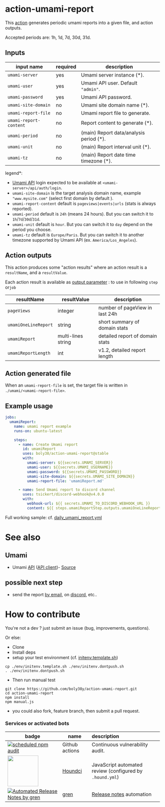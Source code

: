 # action-umami-report

This [action](./action.yml) generates periodic umami reports into a given file, and action outputs.

Accepted periods are: 1h, 1d, 7d, 30d, 31d.

## Inputs

| input name             | required | description                        |
|------------------------|----------|------------------------------------|
| `umami-server`         | yes      | Umami server instance (*).         |
| `umami-user`           | yes      | Umami API user. Default `"admin"`. | 
| `umami-password`       | yes      | Umami API password.                | 
| `umami-site-domain`    | no       | Umami site domain name (*).        | 
| `umami-report-file`    | no       | Umami report file to generate.     | 
| `umami-report-content` | no       | Report content to generate (*).    | 
| `umami-period`         | no       | (main) Report data/analysis period (*).   | 
| `umami-unit`           | no       | (main) Report interval unit (*).          | 
| `umami-tz`             | no       | (main) Report date time timezone (*).     | 

legend*:
- [Umami API](https://umami.is/docs/api) login expected to be available at `<umami-server>/api/auth/login`.
- `umami-site-domain` is the target analysis domain name, example `"www.mysite.com"` (select first domain by default ).
- `umami-report-content` default is `pageviews|events|urls` (stats is always reported).
- `umami-period` default is `24h` (means 24 hours). But you can switch it to `1h`/`7d`/`30d`/`31d`.
- `umami-unit` default is `hour`. But you can switch it to `day` depend on the period you choose.
- `umami-tz` default is `Europe/Paris`. But you can switch it to another timezone supported by Umami API (ex. `America/Los_Angeles`).

## Action outputs

This action produces some "action results" where an action result is a `resultName`, and a `resultValue`.

Each action result is available as [output parameter](https://docs.github.com/en/actions/using-workflows/workflow-commands-for-github-actions#setting-an-output-parameter) : to use in following `step` or`job`

| resultName           | resultValue        | description                     |
|----------------------|--------------------|---------------------------------|
| `pageViews`          | integer            | number of pageView in last 24h  |
| `umamiOneLineReport` | string             | short summary of domain stats   | 
| `umamiReport`        | multi-lines string | detailed report of domain stats | 
| `umamiReportLength`  | int                | v1.2, detailed report length    | 

## Action generated file

When an `umami-report-file` is set, the target file is written in `./umami/<umami-report-file>`.

## Example usage

```yaml
jobs:
  umamiReport:
    name: umami report example
    runs-on: ubuntu-latest

    steps:
      - name: Create Umami report
        id: umamiReport
        uses: boly38/action-umami-report@stable
        with:
          umami-server: ${{secrets.UMAMI_SERVER}}
          umami-user: ${{secrets.UMAMI_USERNAME}}
          umami-password: ${{secrets.UMAMI_PASSWORD}}
          umami-site-domain: ${{secrets.UMAMI_SITE_DOMAIN}}
          umami-report-file: 'umamiReport.md'

      - name: Send Umami report to discord channel
        uses: tsickert/discord-webhook@v4.0.0
        with:
          webhook-url: ${{ secrets.UMAMI_TO_DISCORD_WEBHOOK_URL }}
          content: ${{ steps.umamiReportStep.outputs.umamiOneLineReport }}
```
Full working sample: cf. [daily_umami_report.yml](.github/workflows/daily_umami_report.yml)

# See also

## Umami
- Umami [API](https://umami.is/docs/api) ([API client](https://github.com/boly38/umami-api-client))- [Source](https://github.com/umami-software/umami)

## possible next step
- send the report [by email](https://github.com/marketplace?type=actions&query=mail+), on [discord](https://github.com/marketplace?type=actions&query=discord+), etc..

# How to contribute
You're not a dev ? just submit an issue (bug, improvements, questions). 

Or else:
* Clone
* Install deps
* setup your test environment (cf. [initenv.template.sh](./env/initenv.template.sh))
```
cp ./env/initenv.template.sh ./env/initenv.dontpush.sh
. ./env/initenv.dontpush.sh
```
* Then run manual test
```
git clone https://github.com/boly38y/action-umami-report.git
cd action-umami-report
npm install
npm manual.js
```
* you could also fork, feature branch, then submit a pull request.


### Services or activated bots

| badge                                                                                                                                                                                     | name                                                         | description                                                                        |
|-------------------------------------------------------------------------------------------------------------------------------------------------------------------------------------------|--------------------------------------------------------------|:-----------------------------------------------------------------------------------|
| [![scheduled npm audit](https://github.com/boly38/action-umami-report/actions/workflows/audit.yml/badge.svg)](https://github.com/boly38/action-umami-report/actions/workflows/audit.yml)  | Github actions                                               | Continuous vulnerability audit.                                                    
| [<img src="https://cdn.icon-icons.com/icons2/2148/PNG/512/houndci_icon_132320.png" width="100">](https://houndci.com/)                                                                    | [Houndci](https://houndci.com/)                              | JavaScript  automated review (configured by `.hound.yml`)                          |
| [![Automated Release Notes by gren](https://img.shields.io/badge/%F0%9F%A4%96-release%20notes-00B2EE.svg)](https://github-tools.github.io/github-release-notes/)                          | [gren](https://github.com/github-tools/github-release-notes) | [Release notes](https://github.com/boly38/action-umami-report/releases) automation |

